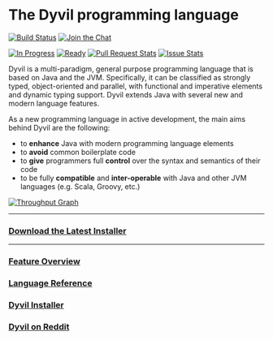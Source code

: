 The Dyvil programming language
==============================

[![Build Status](https://travis-ci.org/Dyvil/Dyvil.svg?branch=master)](https://travis-ci.org/Dyvil/Dyvil)
[![Join the Chat](https://badges.gitter.im/Join%20Chat.svg)](https://gitter.im/Clashsoft/Dyvil?utm_source=badge&utm_medium=badge&utm_campaign=pr-badge&utm_content=badge)

[![In Progress](https://badge.waffle.io/Dyvil/Dyvil.svg?label=In%20Progress&title=In%20Progress)](http://waffle.io/Dyvil/Dyvil)
[![Ready](https://badge.waffle.io/Dyvil/Dyvil.svg?label=ready&title=Ready)](http://waffle.io/Dyvil/Dyvil)
[![Pull Request Stats](http://issuestats.com/github/Dyvil/Dyvil/badge/pr?style=flat)](http://issuestats.com/github/Dyvil/Dyvil)
[![Issue Stats](http://issuestats.com/github/Dyvil/Dyvil/badge/issue?style=flat)](http://issuestats.com/github/Dyvil/Dyvil)

Dyvil is a multi-paradigm, general purpose programming language that is based on Java and the JVM.
Specifically, it can be classified as strongly typed, object-oriented and parallel, with functional and imperative elements and dynamic typing support.
Dyvil extends Java with several new and modern language features.

As a new programming language in active development, the main aims behind Dyvil are the following:

- to **enhance** Java with modern programming language elements
- to **avoid** common boilerplate code
- to **give** programmers full **control** over the syntax and semantics of their code
- to be fully **compatible** and **inter-operable** with Java and other JVM languages (e.g. Scala, Groovy, etc.)

[![Throughput Graph](https://graphs.waffle.io/Dyvil/Dyvil/throughput.svg)](https://waffle.io/Dyvil/Dyvil/metrics)

---

### [Download the Latest Installer](https://github.com/Dyvil/Dyvil-Installer/releases)

---

### [Feature Overview](https://github.com/Dyvil/Dyvil/wiki/Language-Features)

### [Language Reference](https://dyvil.gitbooks.io/dyvil-language-reference/content/)

### [Dyvil Installer](https://github.com/Dyvil/Dyvil-Installer)

### [Dyvil on Reddit](https://www.reddit.com/r/Dyvil/)
